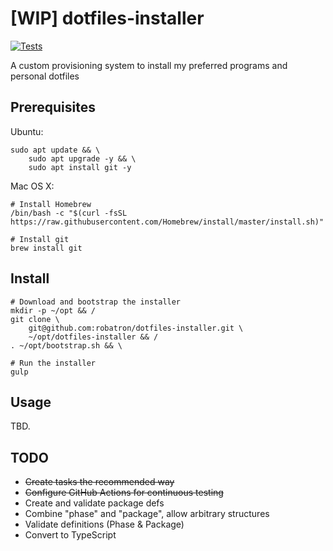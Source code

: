 # [WIP] dotfiles-installer

[![Tests](https://github.com/robatron/dotfiles-installer/workflows/Tests/badge.svg)](https://github.com/robatron/dotfiles-installer/actions)

A custom provisioning system to install my preferred programs and personal dotfiles

## Prerequisites

Ubuntu:

    sudo apt update && \
        sudo apt upgrade -y && \
        sudo apt install git -y

Mac OS X:

    # Install Homebrew
    /bin/bash -c "$(curl -fsSL https://raw.githubusercontent.com/Homebrew/install/master/install.sh)"

    # Install git
    brew install git

## Install

    # Download and bootstrap the installer
    mkdir -p ~/opt && /
    git clone \
        git@github.com:robatron/dotfiles-installer.git \
        ~/opt/dotfiles-installer && /
    . ~/opt/bootstrap.sh && \

    # Run the installer
    gulp

## Usage

TBD.

## TODO

-   ~~Create tasks the recommended way~~
-   ~~Configure GitHub Actions for continuous testing~~
-   Create and validate package defs
-   Combine "phase" and "package", allow arbitrary structures
-   Validate definitions (Phase & Package)
-   Convert to TypeScript
